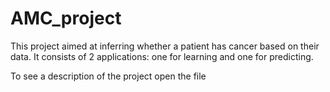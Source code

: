 # AMC_project
This project aimed at inferring whether a patient has cancer based on their data. It consists of 2 applications: one for learning and one for predicting.

To see a description of the project open the file 
